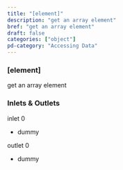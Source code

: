 ```yaml
---
title: "[element]"
description: "get an array element"
bref: "get an array element"
draft: false
categories: ["object"]
pd-category: "Accessing Data"
---
```


### [element]

get an array element

### Inlets & Outlets

inlet 0

 - dummy

outlet 0

 - dummy
 

